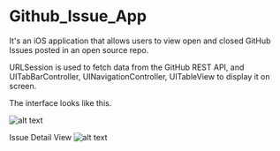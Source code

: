 # Github_Issue_App

It's an iOS application that allows users to view open and closed GitHub Issues posted in an open source repo. 

URLSession is used to fetch data from the GitHub REST API, and UITabBarController, UINavigationController, UITableView to display it on screen.

The interface looks like this.

![alt text](https://user-images.githubusercontent.com/51331280/73900304-f4383b00-4854-11ea-977d-d833f1169986.png)

Issue Detail View
![alt text](https://user-images.githubusercontent.com/51331280/73900439-627cfd80-4855-11ea-9e85-1baeadde5e9f.png)
